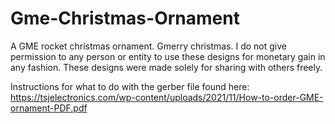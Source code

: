 # Gme-Christmas-Ornament
A GME rocket christmas ornament. Gmerry christmas.
I do not give permission to any person or entity to use these designs for monetary gain in any fashion. These designs were made solely for sharing with others freely. 

Instructions for what to do with the gerber file found here: https://tsjelectronics.com/wp-content/uploads/2021/11/How-to-order-GME-ornament-PDF.pdf
